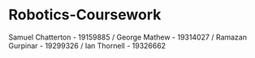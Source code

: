 # Robotics-Coursework
Samuel Chatterton - 19159885 / George Mathew - 19314027 / Ramazan Gurpinar - 19299326 / Ian Thornell - 19326662
